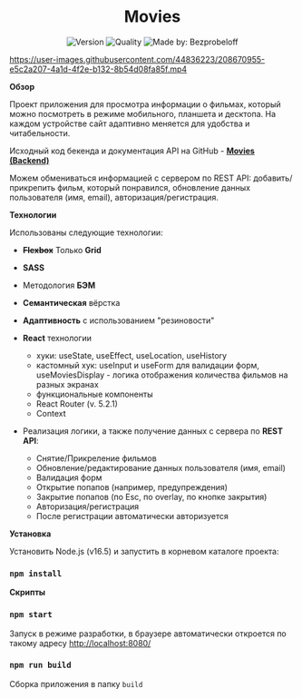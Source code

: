 <h1 align="center">Movies</h1>
<p align="center">
    <img alt="Version" src="https://img.shields.io/github/package-json/v/bezprobeloff/movies-explorer-frontend" />
    <img alt="Quality" src="https://img.shields.io/badge/status-release-orange.svg" >
    <img alt="Made by: Bezprobeloff" src="https://img.shields.io/badge/made%20by-Bezprobeloff-blue" />
</p>


https://user-images.githubusercontent.com/44836223/208670955-e5c2a207-4a1d-4f2e-b132-8b54d08fa85f.mp4


**Обзор**

Проект приложения для просмотра информации о фильмах, который можно посмотреть в режиме мобильного, планшета и десктопа.
На каждом устройстве сайт адаптивно меняется для удобства и читабельности.


Исходный код бекенда и документация API на GitHub -  **[Movies (Backend)](https://github.com/bezprobeloff/movies-explorer-api)**

Можем обмениваться информацией с сервером по REST API: добавить/прикрепить фильм, который понравился, обновление данных пользователя (имя, email), авторизация/регистрация.


**Технологии**

Использованы следующие технологии:

* ~~__Flexbox__~~ Только __Grid__
* __SASS__
* Методология __БЭМ__
* __Семантическая__ вёрстка
* __Адаптивность__ с использованием "резиновости"
* __React__ технологии
  * хуки: useState, useEffect, useLocation, useHistory
  * кастомный хук: useInput и useForm для валидации форм, useMoviesDisplay - логика отображения количества фильмов на разных экранах
  * функциональные компоненты
  * React Router (v. 5.2.1)
  * Context

* Реализация логики, а также получение данных с сервера по __REST API__:
  * Снятие/Прикреление фильмов
  * Обновление/редактирование данных пользователя (имя, email)
  * Валидация форм
  * Открытие попапов (например, предупреждения)
  * Закрытие попапов (по Esc, по overlay, по кнопке закрытия)
  * Авторизация/регистрация
  * После регистрации автоматически авторизуется

**Установка**

Установить Node.js (v16.5) и запустить в корневом каталоге проекта:

###  `npm install`


**Скрипты**

###  `npm start`
Запуск в режиме разработки, в браузере автоматически откроется по такому адресу [http://localhost:8080/](http://localhost:8080/)

### `npm run build`

Сборка приложения в папку `build`
